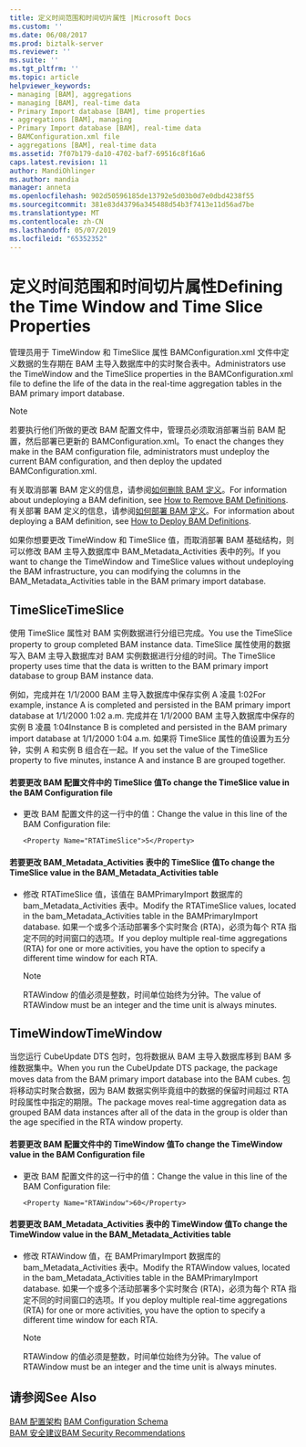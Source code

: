 ```yaml
---
title: 定义时间范围和时间切片属性 |Microsoft Docs
ms.custom: ''
ms.date: 06/08/2017
ms.prod: biztalk-server
ms.reviewer: ''
ms.suite: ''
ms.tgt_pltfrm: ''
ms.topic: article
helpviewer_keywords:
- managing [BAM], aggregations
- managing [BAM], real-time data
- Primary Import database [BAM], time properties
- aggregations [BAM], managing
- Primary Import database [BAM], real-time data
- BAMConfiguration.xml file
- aggregations [BAM], real-time data
ms.assetid: 7f07b179-da10-4702-baf7-69516c8f16a6
caps.latest.revision: 11
author: MandiOhlinger
ms.author: mandia
manager: anneta
ms.openlocfilehash: 902d50596185de13792e5d03b0d7e0dbd4238f55
ms.sourcegitcommit: 381e83d43796a345488d54b3f7413e11d56ad7be
ms.translationtype: MT
ms.contentlocale: zh-CN
ms.lasthandoff: 05/07/2019
ms.locfileid: "65352352"
---
```

# <a name="defining-the-time-window-and-time-slice-properties"></a><span data-ttu-id="f246c-102">定义时间范围和时间切片属性</span><span class="sxs-lookup"><span data-stu-id="f246c-102">Defining the Time Window and Time Slice Properties</span></span>
<span data-ttu-id="f246c-103">管理员用于 TimeWindow 和 TimeSlice 属性 BAMConfiguration.xml 文件中定义数据的生存期在 BAM 主导入数据库中的实时聚合表中。</span><span class="sxs-lookup"><span data-stu-id="f246c-103">Administrators use the TimeWindow and the TimeSlice properties in the BAMConfiguration.xml file to define the life of the data in the real-time aggregation tables in the BAM primary import database.</span></span>  
  
> [!NOTE]
>  <span data-ttu-id="f246c-104">若要执行他们所做的更改 BAM 配置文件中，管理员必须取消部署当前 BAM 配置，然后部署已更新的 BAMConfiguration.xml。</span><span class="sxs-lookup"><span data-stu-id="f246c-104">To enact the changes they make in the BAM configuration file, administrators must undeploy the current BAM configuration, and then deploy the updated BAMConfiguration.xml.</span></span>  
  
 <span data-ttu-id="f246c-105">有关取消部署 BAM 定义的信息，请参阅[如何删除 BAM 定义](../core/how-to-remove-bam-definitions.md)。</span><span class="sxs-lookup"><span data-stu-id="f246c-105">For information about undeploying a BAM definition, see [How to Remove BAM Definitions](../core/how-to-remove-bam-definitions.md).</span></span> <span data-ttu-id="f246c-106">有关部署 BAM 定义的信息，请参阅[如何部署 BAM 定义](../core/how-to-deploy-bam-definitions.md)。</span><span class="sxs-lookup"><span data-stu-id="f246c-106">For information about deploying a BAM definition, see [How to Deploy BAM Definitions](../core/how-to-deploy-bam-definitions.md).</span></span>  
  
 <span data-ttu-id="f246c-107">如果你想要更改 TimeWindow 和 TimeSlice 值，而取消部署 BAM 基础结构，则可以修改 BAM 主导入数据库中 BAM_Metadata_Activities 表中的列。</span><span class="sxs-lookup"><span data-stu-id="f246c-107">If you want to change the TimeWindow and TimeSlice values without undeploying the BAM infrastructure, you can modifying the columns in the BAM_Metadata_Activities table in the BAM primary import database.</span></span>  
  
## <a name="timeslice"></a><span data-ttu-id="f246c-108">TimeSlice</span><span class="sxs-lookup"><span data-stu-id="f246c-108">TimeSlice</span></span>  
 <span data-ttu-id="f246c-109">使用 TimeSlice 属性对 BAM 实例数据进行分组已完成。</span><span class="sxs-lookup"><span data-stu-id="f246c-109">You use the TimeSlice property to group completed BAM instance data.</span></span> <span data-ttu-id="f246c-110">TimeSlice 属性使用的数据写入 BAM 主导入数据库对 BAM 实例数据进行分组的时间。</span><span class="sxs-lookup"><span data-stu-id="f246c-110">The TimeSlice property uses time that the data is written to the BAM primary import database to group BAM instance data.</span></span>  
  
 <span data-ttu-id="f246c-111">例如，完成并在 1/1/2000 BAM 主导入数据库中保存实例 A 凌晨 1:02</span><span class="sxs-lookup"><span data-stu-id="f246c-111">For example, instance A is completed and persisted in the BAM primary import database at 1/1/2000 1:02 a.m.</span></span> <span data-ttu-id="f246c-112">完成并在 1/1/2000 BAM 主导入数据库中保存的实例 B 凌晨 1:04</span><span class="sxs-lookup"><span data-stu-id="f246c-112">Instance B is completed and persisted in the BAM primary import database at 1/1/2000 1:04 a.m.</span></span> <span data-ttu-id="f246c-113">如果将 TimeSlice 属性的值设置为五分钟，实例 A 和实例 B 组合在一起。</span><span class="sxs-lookup"><span data-stu-id="f246c-113">If you set the value of the TimeSlice property to five minutes, instance A and instance B are grouped together.</span></span>  
  
#### <a name="to-change-the-timeslice-value-in-the-bam-configuration-file"></a><span data-ttu-id="f246c-114">若要更改 BAM 配置文件中的 TimeSlice 值</span><span class="sxs-lookup"><span data-stu-id="f246c-114">To change the TimeSlice value in the BAM Configuration file</span></span>  
  
-   <span data-ttu-id="f246c-115">更改 BAM 配置文件的这一行中的值：</span><span class="sxs-lookup"><span data-stu-id="f246c-115">Change the value in this line of the BAM Configuration file:</span></span>  
  
    ```  
    <Property Name="RTATimeSlice">5</Property>  
    ```  
  
#### <a name="to-change-the-timeslice-value-in-the-bammetadataactivities-table"></a><span data-ttu-id="f246c-116">若要更改 BAM_Metadata_Activities 表中的 TimeSlice 值</span><span class="sxs-lookup"><span data-stu-id="f246c-116">To change the TimeSlice value in the BAM_Metadata_Activities table</span></span>  
  
-   <span data-ttu-id="f246c-117">修改 RTATimeSlice 值，该值在 BAMPrimaryImport 数据库的 bam_Metadata_Activities 表中。</span><span class="sxs-lookup"><span data-stu-id="f246c-117">Modify the RTATimeSlice values, located in the bam_Metadata_Activities table in the BAMPrimaryImport database.</span></span> <span data-ttu-id="f246c-118">如果一个或多个活动部署多个实时聚合 (RTA)，必须为每个 RTA 指定不同的时间窗口的选项。</span><span class="sxs-lookup"><span data-stu-id="f246c-118">If you deploy multiple real-time aggregations (RTA) for one or more activities, you have the option to specify a different time window for each RTA.</span></span>  
  
    > [!NOTE]
    >  <span data-ttu-id="f246c-119">RTAWindow 的值必须是整数，时间单位始终为分钟。</span><span class="sxs-lookup"><span data-stu-id="f246c-119">The value of RTAWindow must be an integer and the time unit is always minutes.</span></span>  
  
## <a name="timewindow"></a><span data-ttu-id="f246c-120">TimeWindow</span><span class="sxs-lookup"><span data-stu-id="f246c-120">TimeWindow</span></span>  
 <span data-ttu-id="f246c-121">当您运行 CubeUpdate DTS 包时，包将数据从 BAM 主导入数据库移到 BAM 多维数据集中。</span><span class="sxs-lookup"><span data-stu-id="f246c-121">When you run the CubeUpdate DTS package, the package moves data from the BAM primary import database into the BAM cubes.</span></span> <span data-ttu-id="f246c-122">包将移动实时聚合数据，因为 BAM 数据实例毕竟组中的数据的保留时间超过 RTA 时段属性中指定的期限。</span><span class="sxs-lookup"><span data-stu-id="f246c-122">The package moves real-time aggregation data as grouped BAM data instances after all of the data in the group is older than the age specified in the RTA window property.</span></span>  
  
#### <a name="to-change-the-timewindow-value-in-the-bam-configuration-file"></a><span data-ttu-id="f246c-123">若要更改 BAM 配置文件中的 TimeWindow 值</span><span class="sxs-lookup"><span data-stu-id="f246c-123">To change the TimeWindow value in the BAM Configuration file</span></span>  
  
-   <span data-ttu-id="f246c-124">更改 BAM 配置文件的这一行中的值：</span><span class="sxs-lookup"><span data-stu-id="f246c-124">Change the value in this line of the BAM Configuration file:</span></span>  
  
    ```  
    <Property Name="RTAWindow">60</Property>  
    ```  
  
#### <a name="to-change-the-timewindow-value-in-the-bammetadataactivities-table"></a><span data-ttu-id="f246c-125">若要更改 BAM_Metadata_Activities 表中的 TimeWindow 值</span><span class="sxs-lookup"><span data-stu-id="f246c-125">To change the TimeWindow value in the BAM_Metadata_Activities table</span></span>  
  
-   <span data-ttu-id="f246c-126">修改 RTAWindow 值，在 BAMPrimaryImport 数据库的 bam_Metadata_Activities 表中。</span><span class="sxs-lookup"><span data-stu-id="f246c-126">Modify the RTAWindow values, located in the bam_Metadata_Activities table in the BAMPrimaryImport database.</span></span> <span data-ttu-id="f246c-127">如果一个或多个活动部署多个实时聚合 (RTA)，必须为每个 RTA 指定不同的时间窗口的选项。</span><span class="sxs-lookup"><span data-stu-id="f246c-127">If you deploy multiple real-time aggregations (RTA) for one or more activities, you have the option to specify a different time window for each RTA.</span></span>  
  
    > [!NOTE]
    >  <span data-ttu-id="f246c-128">RTAWindow 的值必须是整数，时间单位始终为分钟。</span><span class="sxs-lookup"><span data-stu-id="f246c-128">The value of RTAWindow must be an integer and the time unit is always minutes.</span></span>  
  
## <a name="see-also"></a><span data-ttu-id="f246c-129">请参阅</span><span class="sxs-lookup"><span data-stu-id="f246c-129">See Also</span></span>  
 <span data-ttu-id="f246c-130">[BAM 配置架构](../core/bam-configuration-schema.md) </span><span class="sxs-lookup"><span data-stu-id="f246c-130">[BAM Configuration Schema](../core/bam-configuration-schema.md) </span></span>  
 [<span data-ttu-id="f246c-131">BAM 安全建议</span><span class="sxs-lookup"><span data-stu-id="f246c-131">BAM Security Recommendations</span></span>](../core/bam-security-recommendations.md)